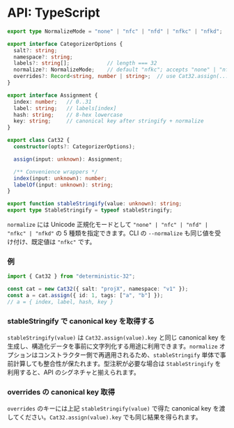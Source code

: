 # API: TypeScript

```ts
export type NormalizeMode = "none" | "nfc" | "nfd" | "nfkc" | "nfkd";

export interface CategorizerOptions {
  salt?: string;
  namespace?: string;
  labels?: string[];            // length === 32
  normalize?: NormalizeMode;    // default "nfkc"; accepts "none" | "nfc" | "nfd" | "nfkc" | "nfkd"
  overrides?: Record<string, number | string>;  // use Cat32.assign(...).key or stableStringify(...) for keys
}

export interface Assignment {
  index: number;   // 0..31
  label: string;   // labels[index]
  hash: string;    // 8-hex lowercase
  key: string;     // canonical key after stringify + normalize
}

export class Cat32 {
  constructor(opts?: CategorizerOptions);

  assign(input: unknown): Assignment;

  /** Convenience wrappers */
  index(input: unknown): number;
  labelOf(input: unknown): string;
}

export function stableStringify(value: unknown): string;
export type StableStringify = typeof stableStringify;
```

`normalize` には Unicode 正規化モードとして `"none" | "nfc" | "nfd" | "nfkc" | "nfkd"` の 5 種類を指定できます。CLI の `--normalize` も同じ値を受け付け、既定値は `"nfkc"` です。

### 例
```ts
import { Cat32 } from "deterministic-32";

const cat = new Cat32({ salt: "projX", namespace: "v1" });
const a = cat.assign({ id: 1, tags: ["a", "b"] });
// a = { index, label, hash, key }
```

### stableStringify で canonical key を取得する

`stableStringify(value)` は `Cat32.assign(value).key` と同じ canonical key を生成し、構造化データを事前に文字列化する用途に利用できます。`normalize` オプションはコンストラクター側で再適用されるため、`stableStringify` 単体で事前計算しても整合性が保たれます。型注釈が必要な場合は `StableStringify` を利用すると、API のシグネチャと揃えられます。

### overrides の canonical key 取得

`overrides` のキーには上記 `stableStringify(value)` で得た canonical key を渡してください。`Cat32.assign(value).key` でも同じ結果を得られます。

